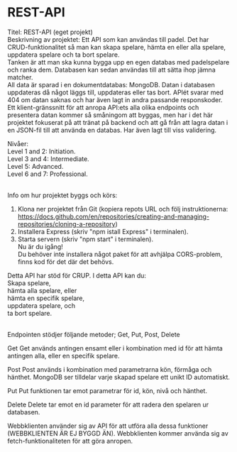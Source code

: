 # REST-API
Titel: REST-API (eget projekt)
<br>
Beskrivning av projektet: Ett API som kan användas till padel. 
Det har CRUD-funktionalitet så man kan skapa spelare, hämta en eller alla spelare, uppdatera spelare och ta bort spelare.<br>
Tanken är att man ska kunna bygga upp en egen databas med padelspelare och ranka dem. Databasen kan sedan användas till att sätta ihop jämna matcher. <br>
All data är sparad i en dokumentdatabas: MongoDB. Datan i databasen uppdateras då något läggs till, uppdateras eller tas bort.
APIét svarar med 404 om datan saknas och har även lagt in andra passande responskoder.<br>
Ett klient-gränssnitt för att anropa API:ets alla olika endpoints och presentera datan kommer så småningom att byggas, men har i det här projektet fokuserat på att tränat på backend och att gå från att lagra datan i en JSON-fil till att använda en databas. Har även lagt till viss validering. 

Nivåer: <br>
Level 1 and 2: Initiation. <br>
Level 3 and 4: Intermediate. <br>
Level 5: Advanced. <br>
Level 6 and 7: Professional. <br>
<br>

Info om hur projektet byggs och körs:<br>
1. Klona ner projektet från Git (kopiera repots URL och följ instruktionerna: https://docs.github.com/en/repositories/creating-and-managing-repositories/cloning-a-repository) <br>
2. Installera Express (skriv "npm istall Express" i terminalen).<br>
3. Starta servern (skriv "npm start" i terminalen).<br>
Nu är du igång!<br>
Du behöver inte installera något paket för att avhjälpa CORS-problem, finns kod för det där det behövs.<br>


Detta API har stöd för CRUP. I detta API kan du:<br>
Skapa spelare,<br>
hämta alla spelare, eller<br>
hämta en specifik spelare,<br>
uppdatera spelare, och<br>
ta bort spelare.<br>
<br>

Endpointen stödjer följande metoder;
Get, Put, Post, Delete

Get
Get används antingen ensamt eller i kombination med id för att hämta antingen alla, eller en specifik spelare.

Post
Post används i kombination med parametrarna kön, förmåga och hänthet. MongoDB ser tilldelar varje skapad spelare ett unikt ID automatiskt. 

Put
Put funktionen tar emot parametrar för id, kön, nivå och hänthet. 

Delete
Delete tar emot en id parameter för att radera den spelaren ur databasen.

Webbklienten använder sig av API för att utföra alla dessa funktioner (WEBBKLIENTEN ÄR EJ BYGGD ÄN). Webbklienten kommer använda sig av fetch-funktionaliteten för att göra anropen. 


